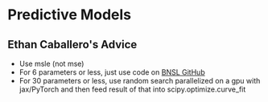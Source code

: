 # Predictive Models

## Ethan Caballero's Advice

- Use msle (not mse)
- For 6 parameters or less, just use code on [BNSL GitHub](https://github.com/ethancaballero/broken_neural_scaling_laws) 
- For 30 parameters or less, use random search parallelized on a gpu with jax/PyTorch and then feed result of that into scipy.optimize.curve_fit